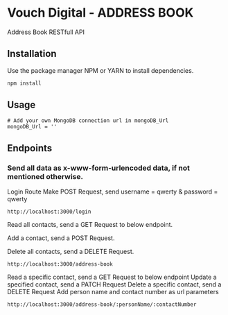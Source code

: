 # Vouch Digital - ADDRESS BOOK

Address Book RESTfull API

## Installation

Use the package manager NPM or YARN to install dependencies.

```bash
npm install
```

## Usage

```
# Add your own MongoDB connection url in mongoDB_Url
mongoDB_Url = ''
```

## Endpoints

### Send all data as x-www-form-urlencoded data, if not mentioned otherwise.

Login Route
Make POST Request, send username = qwerty & password = qwerty
```
http://localhost:3000/login
```

Read all contacts, send a GET Request to below endpoint.

Add a contact, send a POST Request.

Delete all contacts, send a DELETE Request.
```
http://localhost:3000/address-book
```
Read a specific contact, send a GET Request to below endpoint
Update a specified contact, send a PATCH Request
Delete a specific contact, send a DELETE Request
Add person name and contact number as url parameters
```
http://localhost:3000/address-book/:personName/:contactNumber
```
